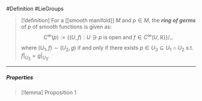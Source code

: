 #Definition #LieGroups 

> [!definition]
> For a [[smooth manifold]] $M$ and $p\in M$, the ***ring of germs*** of $p$ of smooth functions is given as: $$C^\infty(p):=\{ (U,f):U\ni p\text{ is open and }f\in C^\infty(U,\mathbb{R}) \} /_{\sim}$$
> where $(U_{1},f)\sim(U_{2},g)$ if and only if there exists $p\in U_{3}\subseteq U_{1}\cap U_{2}$ s.t. $f|_{U_{3}}=g|_{U_{3}}$. 
---
##### Properties
> [!lemma] Proposition 1
> 